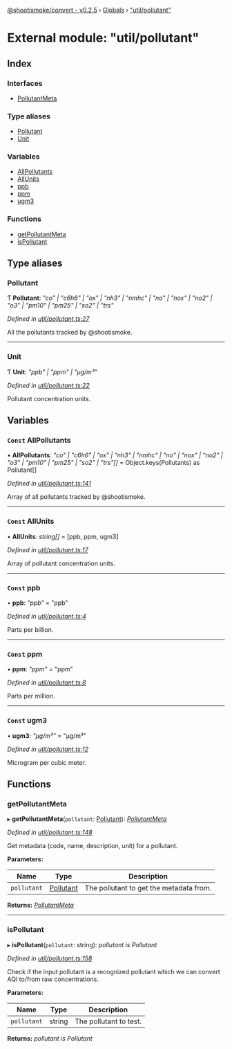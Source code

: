 [@shootismoke/convert - v0.2.5](../README.md) › [Globals](../globals.md) › ["util/pollutant"](_util_pollutant_.md)

# External module: "util/pollutant"

## Index

### Interfaces

* [PollutantMeta](../interfaces/_util_pollutant_.pollutantmeta.md)

### Type aliases

* [Pollutant](_util_pollutant_.md#pollutant)
* [Unit](_util_pollutant_.md#unit)

### Variables

* [AllPollutants](_util_pollutant_.md#const-allpollutants)
* [AllUnits](_util_pollutant_.md#const-allunits)
* [ppb](_util_pollutant_.md#const-ppb)
* [ppm](_util_pollutant_.md#const-ppm)
* [ugm3](_util_pollutant_.md#const-ugm3)

### Functions

* [getPollutantMeta](_util_pollutant_.md#getpollutantmeta)
* [isPollutant](_util_pollutant_.md#ispollutant)

## Type aliases

###  Pollutant

Ƭ **Pollutant**: *"co" | "c6h6" | "ox" | "nh3" | "nmhc" | "no" | "nox" | "no2" | "o3" | "pm10" | "pm25" | "so2" | "trs"*

*Defined in [util/pollutant.ts:27](https://github.com/shootismoke/common/blob/9e664ce/packages/convert/src/util/pollutant.ts#L27)*

All the pollutants tracked by @shootismoke.

___

###  Unit

Ƭ **Unit**: *"ppb" | "ppm" | "µg/m³"*

*Defined in [util/pollutant.ts:22](https://github.com/shootismoke/common/blob/9e664ce/packages/convert/src/util/pollutant.ts#L22)*

Pollutant concentration units.

## Variables

### `Const` AllPollutants

• **AllPollutants**: *"co" | "c6h6" | "ox" | "nh3" | "nmhc" | "no" | "nox" | "no2" | "o3" | "pm10" | "pm25" | "so2" | "trs"[]* =  Object.keys(Pollutants) as Pollutant[]

*Defined in [util/pollutant.ts:141](https://github.com/shootismoke/common/blob/9e664ce/packages/convert/src/util/pollutant.ts#L141)*

Array of all pollutants tracked by @shootismoke.

___

### `Const` AllUnits

• **AllUnits**: *string[]* =  [ppb, ppm, ugm3]

*Defined in [util/pollutant.ts:17](https://github.com/shootismoke/common/blob/9e664ce/packages/convert/src/util/pollutant.ts#L17)*

Array of pollutant concentration units.

___

### `Const` ppb

• **ppb**: *"ppb"* = "ppb"

*Defined in [util/pollutant.ts:4](https://github.com/shootismoke/common/blob/9e664ce/packages/convert/src/util/pollutant.ts#L4)*

Parts per billion.

___

### `Const` ppm

• **ppm**: *"ppm"* = "ppm"

*Defined in [util/pollutant.ts:8](https://github.com/shootismoke/common/blob/9e664ce/packages/convert/src/util/pollutant.ts#L8)*

Parts per million.

___

### `Const` ugm3

• **ugm3**: *"µg/m³"* = "µg/m³"

*Defined in [util/pollutant.ts:12](https://github.com/shootismoke/common/blob/9e664ce/packages/convert/src/util/pollutant.ts#L12)*

Microgram per cubic meter.

## Functions

###  getPollutantMeta

▸ **getPollutantMeta**(`pollutant`: [Pollutant](_util_pollutant_.md#pollutant)): *[PollutantMeta](../interfaces/_util_pollutant_.pollutantmeta.md)*

*Defined in [util/pollutant.ts:148](https://github.com/shootismoke/common/blob/9e664ce/packages/convert/src/util/pollutant.ts#L148)*

Get metadata (code, name, description, unit) for a pollutant.

**Parameters:**

Name | Type | Description |
------ | ------ | ------ |
`pollutant` | [Pollutant](_util_pollutant_.md#pollutant) | The pollutant to get the metadata from.  |

**Returns:** *[PollutantMeta](../interfaces/_util_pollutant_.pollutantmeta.md)*

___

###  isPollutant

▸ **isPollutant**(`pollutant`: string): *pollutant is Pollutant*

*Defined in [util/pollutant.ts:158](https://github.com/shootismoke/common/blob/9e664ce/packages/convert/src/util/pollutant.ts#L158)*

Check if the input pollutant is a recognized pollutant which we can convert
AQI to/from raw concentrations.

**Parameters:**

Name | Type | Description |
------ | ------ | ------ |
`pollutant` | string | The pollutant to test.  |

**Returns:** *pollutant is Pollutant*
